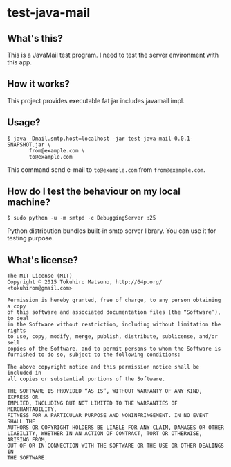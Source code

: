 # test-java-mail

## What's this?

This is a JavaMail test program. I need to test the server environment with this app.

## How it works?

This project provides executable fat jar includes javamail impl.

## Usage?

    $ java -Dmail.smtp.host=localhost -jar test-java-mail-0.0.1-SNAPSHOT.jar \
           from@example.com \
           to@example.com

This command send e-mail to `to@example.com` from `from@example.com`.

## How do I test the behaviour on my local machine?

    $ sudo python -u -m smtpd -c DebuggingServer :25

Python distribution bundles built-in smtp server library. You can use it for testing purpose.

## What's license?

    The MIT License (MIT)
    Copyright © 2015 Tokuhiro Matsuno, http://64p.org/ <tokuhirom@gmail.com>

    Permission is hereby granted, free of charge, to any person obtaining a copy
    of this software and associated documentation files (the “Software”), to deal
    in the Software without restriction, including without limitation the rights
    to use, copy, modify, merge, publish, distribute, sublicense, and/or sell
    copies of the Software, and to permit persons to whom the Software is
    furnished to do so, subject to the following conditions:

    The above copyright notice and this permission notice shall be included in
    all copies or substantial portions of the Software.

    THE SOFTWARE IS PROVIDED “AS IS”, WITHOUT WARRANTY OF ANY KIND, EXPRESS OR
    IMPLIED, INCLUDING BUT NOT LIMITED TO THE WARRANTIES OF MERCHANTABILITY,
    FITNESS FOR A PARTICULAR PURPOSE AND NONINFRINGEMENT. IN NO EVENT SHALL THE
    AUTHORS OR COPYRIGHT HOLDERS BE LIABLE FOR ANY CLAIM, DAMAGES OR OTHER
    LIABILITY, WHETHER IN AN ACTION OF CONTRACT, TORT OR OTHERWISE, ARISING FROM,
    OUT OF OR IN CONNECTION WITH THE SOFTWARE OR THE USE OR OTHER DEALINGS IN
    THE SOFTWARE.

